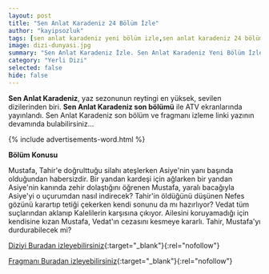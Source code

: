 ```yaml
---
layout: post
title: "Sen Anlat Karadeniz 24 Bölüm İzle"
author: "kayipsozluk"
tags: [sen anlat karadeniz yeni bölüm izle,sen anlat karadeniz 24 bölüm]
image: dizi-dunyasi.jpg
summary: "Sen Anlat Karadeniz İzle. Sen Anlat Karadeniz Yeni Bölüm İzle. Sen Anlat Karadeniz Son Bölüm İzle. Sen Anlat Karadeniz 24. Bölüm İzle"
category: "Yerli Dizi"
selected: false  
hide: false
---
```


**Sen Anlat Karadeniz**, yaz sezonunun reytingi en yüksek, sevilen dizilerinden biri. **Sen Anlat Karadeniz son bölümü** ile ATV ekranlarında yayınlandı. Sen Anlat Karadeniz son bölüm ve fragmanı izleme linki yazının devamında bulabilirsiniz...

{% include advertisements-word.html %}


**Bölüm Konusu**

Mustafa, Tahir'e doğrulttuğu silahı ateşlerken Asiye'nin yanı başında olduğundan habersizdir. Bir yandan kardeşi için ağlarken bir yandan Asiye'nin kanında zehir dolaştığını öğrenen Mustafa, yaralı bacağıyla Asiye'yi o uçurumdan nasıl indirecek? Tahir'in öldüğünü düşünen Nefes gözünü karartıp tetiği çekerken kendi sonunu da mı hazırlıyor? Vedat tüm suçlarından aklanıp Kalelilerin karşısına çıkıyor. Ailesini koruyamadığı için kendisine kızan Mustafa, Vedat'ın cezasını kesmeye kararlı. Tahir, Mustafa'yı durdurabilecek mi?

[Diziyi Buradan izleyebilirsiniz](https://www.atv.com.tr/webtv/sen-anlat-karadeniz/bolum/24?id=6c8b9a8d-5252-41d5-807d-641a679d7b12){:target="_blank"}{:rel="nofollow"}

[Fragmanı Buradan izleyebilirsiniz](https://www.atv.com.tr/webtv/sen-anlat-karadeniz/fragman/24?id=f45201fe-5dee-4e9f-8658-fd4a97873db5){:target="_blank"}{:rel="nofollow"}


